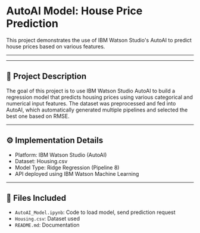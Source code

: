 # AutoAI Model: House Price Prediction

This project demonstrates the use of IBM Watson Studio's AutoAI to predict house prices based on various features.

---


---

## 🧠 Project Description

The goal of this project is to use IBM Watson Studio AutoAI to build a regression model that predicts housing prices using various categorical and numerical input features. The dataset was preprocessed and fed into AutoAI, which automatically generated multiple pipelines and selected the best one based on RMSE.

---

## ⚙️ Implementation Details

- Platform: IBM Watson Studio (AutoAI)
- Dataset: Housing.csv
- Model Type: Ridge Regression (Pipeline 8)
- API deployed using IBM Watson Machine Learning

---

## 📁 Files Included

- `AutoAI_Model.ipynb`: Code to load model, send prediction request
- `Housing.csv`: Dataset used
- `README.md`: Documentation
